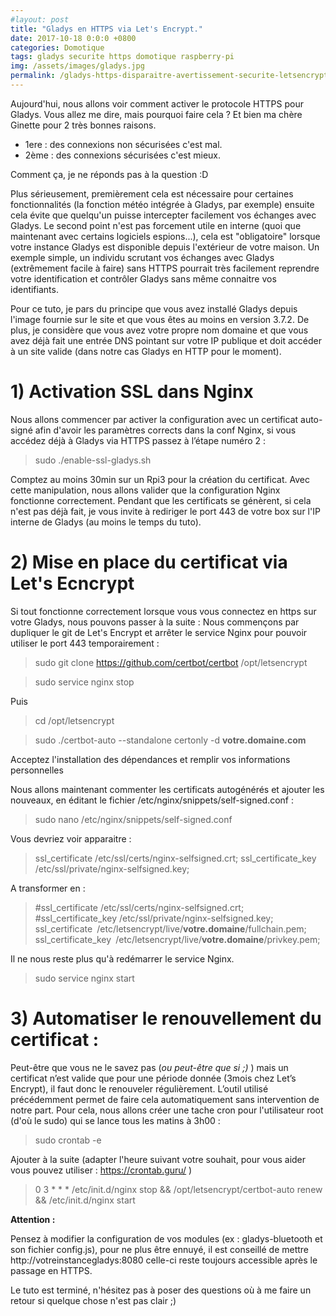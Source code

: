 ```yaml
---
#layout: post
title: "Gladys en HTTPS via Let's Encrypt."
date: 2017-10-18 0:0:0 +0800
categories: Domotique
tags: gladys securite https domotique raspberry-pi
img: /assets/images/gladys.jpg
permalink: /gladys-https-disparaitre-avertissement-securite-letsencrypt/
---
```

Aujourd'hui, nous allons voir comment activer le protocole HTTPS pour Gladys.
Vous allez me dire, mais pourquoi faire cela ?
Et bien ma chère Ginette pour 2 très bonnes raisons.
* 1ere : des connexions non sécurisées c'est mal.
* 2ème : des connexions sécurisées c'est mieux.

Comment ça, je ne réponds pas à la question :D

Plus sérieusement, premièrement cela est nécessaire pour certaines fonctionnalités (la fonction météo intégrée à Gladys, par exemple) ensuite cela évite que quelqu'un puisse intercepter facilement vos échanges avec Gladys.
Le second point n'est pas forcement utile en interne (quoi que maintenant avec certains logiciels espions...), cela est "obligatoire" lorsque votre instance Gladys est disponible depuis l'extérieur de votre maison.
Un exemple simple, un individu scrutant vos échanges avec Gladys (extrêmement facile à faire) sans HTTPS pourrait très facilement reprendre votre identification et contrôler Gladys sans même connaitre vos identifiants.

Pour ce tuto, je pars du principe que vous avez installé Gladys depuis l'image fournie sur le site et que vous êtes au moins en version 3.7.2.
De plus, je considère que vous avez votre propre nom domaine et que vous avez déjà fait une entrée DNS pointant sur votre IP publique et doit accéder à un site valide (dans notre cas Gladys en HTTP pour le moment).

# 1) Activation SSL dans Nginx

Nous allons commencer par activer la configuration avec un certificat auto-signé afin d'avoir les paramètres corrects dans la conf Nginx, si vous accédez déjà à Gladys via HTTPS passez à l’étape numéro 2 :

> sudo ./enable-ssl-gladys.sh

Comptez au moins 30min sur un Rpi3 pour la création du certificat.
Avec cette manipulation, nous allons valider que la configuration Nginx fonctionne correctement.
Pendant que les certificats se génèrent, si cela n'est pas déjà fait, je vous invite à rediriger le port 443 de votre box sur l'IP interne de Gladys (au moins le temps du tuto).

# 2) Mise en place du certificat via Let's Ecncrypt

Si tout fonctionne correctement lorsque vous vous connectez en https sur votre Gladys, nous pouvons passer à la suite :
Nous commençons par dupliquer le git de Let's Encrypt et arrêter le service Nginx pour pouvoir utiliser le port 443 temporairement :

> sudo git clone https://github.com/certbot/certbot /opt/letsencrypt

> sudo service nginx stop

Puis

> cd /opt/letsencrypt

> sudo ./certbot-auto --standalone certonly -d **votre.domaine.com**

Acceptez l'installation des dépendances et remplir vos informations personnelles

Nous allons maintenant commenter les certificats autogénérés et ajouter les nouveaux, en éditant le fichier /etc/nginx/snippets/self-signed.conf :

> sudo nano /etc/nginx/snippets/self-signed.conf

Vous devriez voir apparaitre :

> ssl_certificate /etc/ssl/certs/nginx-selfsigned.crt;
> ssl_certificate_key /etc/ssl/private/nginx-selfsigned.key;

A transformer en :

> #ssl_certificate /etc/ssl/certs/nginx-selfsigned.crt;
> #ssl_certificate_key /etc/ssl/private/nginx-selfsigned.key;
> ssl_certificate` `/etc/letsencrypt/live/**votre.domaine**/fullchain.pem;
> ssl_certificate_key` `/etc/letsencrypt/live/**votre.domaine**/privkey.pem;

Il ne nous reste plus qu'à redémarrer le service Nginx.

> sudo service nginx start

# 3) Automatiser le renouvellement du certificat :

Peut-être que vous ne le savez pas (_ou peut-être que si ;)_ ) mais un certificat n’est valide que pour une période donnée (3mois chez Let’s Encrypt), il faut donc le renouveler régulièrement. L’outil utilisé précédemment permet de faire cela automatiquement sans intervention de notre part.
Pour cela, nous allons créer une tache cron pour l'utilisateur root (d'où le sudo) qui se lance tous les matins à 3h00 :

> sudo crontab -e

Ajouter à la suite (adapter l'heure suivant votre souhait, pour vous aider vous pouvez utiliser : https://crontab.guru/ )

> 0 3 * * * /etc/init.d/nginx stop && /opt/letsencrypt/certbot-auto renew && /etc/init.d/nginx start

**Attention :**

Pensez à modifier la configuration de vos modules (ex : gladys-bluetooth et son fichier config.js), pour ne plus être ennuyé, il est conseillé de mettre http://votreinstancegladys:8080 celle-ci reste toujours accessible après le passage en HTTPS.

Le tuto est terminé, n'hésitez pas à poser des questions où à me faire un retour si quelque chose n'est pas clair ;)
